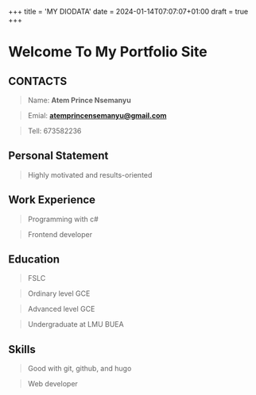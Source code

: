 +++
title = 'MY DIODATA'
date = 2024-01-14T07:07:07+01:00
draft = true
+++

# Welcome To My Portfolio Site

## CONTACTS

> Name: **Atem Prince Nsemanyu**

> Emial: **atemprincensemanyu@gmail.com**

> Tell: 673582236

## Personal Statement

> Highly motivated and results-oriented

## Work Experience

> Programming with c#

> Frontend developer

## Education

> FSLC

> Ordinary level GCE

> Advanced level GCE

> Undergraduate at LMU BUEA

## Skills

> Good with git, github, and hugo

> Web developer


